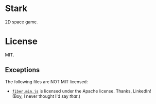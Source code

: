 # Stark

2D space game.

# License

MIT.

## Exceptions

The following files are NOT MIT licensed:

* [`fiber.min.js`](https://github.com/linkedin/Fiber) is licensed
  under the Apache license. Thanks, LinkedIn! (Boy, I never thought
  I'd say _that_.)
